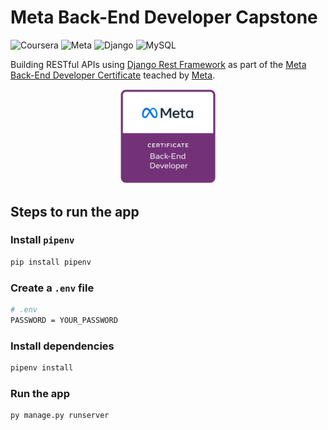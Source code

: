 # Meta Back-End Developer Capstone

![Coursera](https://img.shields.io/badge/Coursera-0747a6?style=flat&logo=coursera&logoColor=white)
![Meta](https://img.shields.io/badge/Meta-0668E1?style=flat&logo=meta&logoColor=white)
![Django](https://img.shields.io/badge/Django-092e20?style=flat&logo=django&logoColor=white)
![MySQL](https://img.shields.io/badge/MySQL-00758F?style=flat&logo=mysql&logoColor=white)

Building RESTful APIs using [Django Rest Framework](https://www.django-rest-framework.org/) as part of the [Meta Back-End Developer Certificate](https://www.coursera.org/professional-certificates/meta-back-end-developer) teached by [Meta](https://www.facebook.com/business/learn/back-end-back-end-developer-certificate-coursera).

<p align="center">
    <a href="https://www.credly.com/org/facebook-blueprint/badge/meta-back-end-developer-certificate">
        <img src="img/meta-backend-cert.png" width="30%" height="30%" />
    </a>
</p>

## Steps to run the app

### Install `pipenv`

```bash
pip install pipenv
```

### Create a `.env` file

```bash
# .env
PASSWORD = YOUR_PASSWORD
```

### Install dependencies

```bash
pipenv install
```

### Run the app

```bash
py manage.py runserver
```
